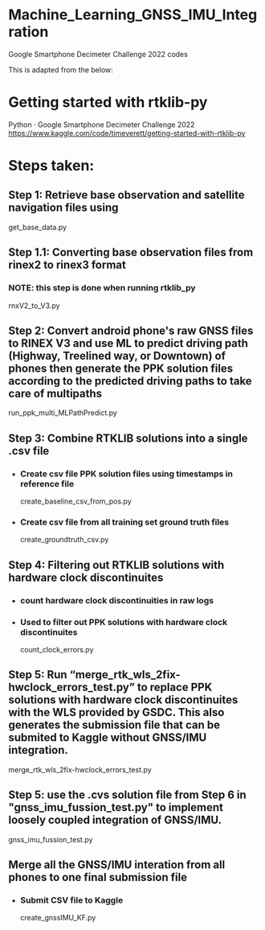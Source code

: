 # Machine_Learning_GNSS_IMU_Integration
Google Smartphone Decimeter Challenge 2022 codes

This is adapted from the below:

# Getting started with rtklib-py
Python · Google Smartphone Decimeter Challenge 2022
https://www.kaggle.com/code/timeverett/getting-started-with-rtklib-py


# Steps taken:

## Step 1: Retrieve base observation and satellite navigation files using
get_base_data.py

## Step 1.1: Converting base observation files from rinex2 to rinex3 format
### NOTE: this step is done when running rtklib_py
rnxV2_to_V3.py

## Step 2: Convert android phone's raw GNSS files to RINEX V3 and use ML to predict driving path (Highway, Treelined way, or Downtown) of phones then generate the PPK solution files according to the predicted driving paths to take care of multipaths
run_ppk_multi_MLPathPredict.py

## Step 3: Combine RTKLIB solutions into a single .csv file
- ### Create csv file PPK solution files using timestamps in reference file
    create_baseline_csv_from_pos.py

- ### Create csv file from all training set ground truth files
    create_groundtruth_csv.py

## Step 4: Filtering out RTKLIB solutions with hardware clock discontinuites
- ### count hardware clock discontinuities in raw logs
- ### Used to filter out PPK solutions with hardware clock discontinuites
   count_clock_errors.py

## Step 5: Run “merge_rtk_wls_2fix-hwclock_errors_test.py” to replace PPK solutions with hardware clock discontinuites with the WLS provided by GSDC. This also generates the submission file that can be submited to Kaggle without GNSS/IMU integration.
   merge_rtk_wls_2fix-hwclock_errors_test.py

## Step 5: use the .cvs solution file from Step 6 in "gnss_imu_fussion_test.py" to implement loosely coupled integration of GNSS/IMU.
   gnss_imu_fussion_test.py
   
## Merge all the GNSS/IMU interation from all phones to one final submission file
- ### Submit CSV file to Kaggle
   create_gnssIMU_KF.py

